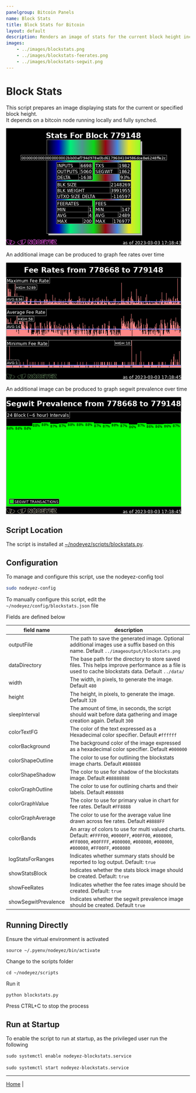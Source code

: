 ```yaml
---
panelgroup: Bitcoin Panels
name: Block Stats
title: Block Stats for Bitcoin
layout: default
description: Renders an image of stats for the current block height including inputs, outputs, transaction count, percentage of segwit, the size of the block and utxo set change, fee rates and fees for transactions. Optionally renders time series data for fee rates and segwit
images:
    - ../images/blockstats.png
    - ../images/blockstats-feerates.png
    - ../images/blockstats-segwit.png
---
```


# Block Stats

This script prepares an image displaying stats for the current or specified block height.  
It depends on a bitcoin node running locally and fully synched.

![sample image of stats for block 7779148](../images/blockstats.png)

An additional image can be produced to graph fee rates over time

![sample image of fee rates from block 778668 to 779148](../images/blockstats-feerates.png)

An additional image can be produced to graph segwit prevalence over time

![sample image of segwit prevalence from block 778668 to 779148](../images/blockstats-segwit.png)

## Script Location

The script is installed at 
[~/nodeyez/scripts/blockstats.py](../scripts/blockstats.py).

## Configuration

To manage and configure this script, use the nodeyez-config tool

```sh
sudo nodeyez-config
```

To manually configure this script, edit the `~/nodeyez/config/blockstats.json` file

Fields are defined below

| field name | description |
| --- | --- |
| outputFile | The path to save the generated image. Optional additional images use a suffix based on this name. Default `../imageoutput/blockstats.png` |
| dataDirectory | The base path for the directory to store saved files. This helps improve performance as a file is used to cache blockstats data. Default `../data/` |
| width | The width, in pixels, to generate the image. Default `480` |
| height | The height, in pixels, to generate the image. Default `320` |
| sleepInterval | The amount of time, in seconds, the script should wait before data gathering and image creation again. Default `300` |
| colorTextFG | The color of the text expressed as a Hexadecimal color specifier. Default `#ffffff` |
| colorBackground | The background color of the image expressed as a hexadecimal color specifier. Default `#000000` |
| colorShapeOutline | The color to use for outlining the blockstats image charts. Default `#888888` |
| colorShapeShadow | The color to use for shadow of the blockstats image. Default `#88888888` |
| colorGraphOutline | The color to use for outlining charts and their labels. Default `#888888` |
| colorGraphValue | The color to use for primary value in chart for fee rates. Default `#FF8888` |
| colorGraphAverage | The color to use for the average value line drawn across fee rates. Default `#8888FF` |
| colorBands | An array of colors to use for multi valued charts. Default: `#FFFF00`, `#0000FF`, `#00FF00`, `#808000`, `#FF0000`, `#00FFFF`, `#800000`, `#808080`, `#008000`, `#800080`, `#FF00FF`, `#008080` |
| logStatsForRanges | Indicates whether summary stats should be reported to log output. Default: `true` |
| showStatsBlock | Indicates whether the stats block image should be created. Default: `true` |
| showFeeRates | Indicates whether the fee rates image should be created. Default: `true` |
| showSegwitPrevalence | Indicates whether the segwit prevalence image should be created. Default `true` |

## Running Directly

Ensure the virtual environment is activated
```shell
source ~/.pyenv/nodeyez/bin/activate
```

Change to the scripts folder
```shell
cd ~/nodeyez/scripts
```

Run it
```shell
python blockstats.py
```

Press CTRL+C to stop the process

## Run at Startup

To enable the script to run at startup, as the privileged user run the following

```shell
sudo systemctl enable nodeyez-blockstats.service

sudo systemctl start nodeyez-blockstats.service
```

---

[Home](../) | 